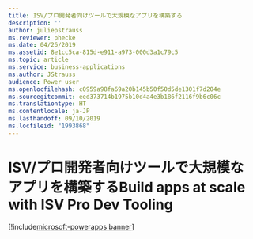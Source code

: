 ```yaml
---
title: ISV/プロ開発者向けツールで大規模なアプリを構築する
description: ''
author: juliepstrauss
ms.reviewer: phecke
ms.date: 04/26/2019
ms.assetid: 8e1cc5ca-815d-e911-a973-000d3a1c79c5
ms.topic: article
ms.service: business-applications
ms.author: JStrauss
audience: Power user
ms.openlocfilehash: c0959a98fa69a20b145b50f50d5de1301f7d204e
ms.sourcegitcommit: eed373714b1975b10d4a4e3b186f2116f9b6c06c
ms.translationtype: HT
ms.contentlocale: ja-JP
ms.lasthandoff: 09/10/2019
ms.locfileid: "1993868"
---
```

# <a name="build-apps-at-scale-with-isv-pro-dev-tooling"></a><span data-ttu-id="ce280-102">ISV/プロ開発者向けツールで大規模なアプリを構築する</span><span class="sxs-lookup"><span data-stu-id="ce280-102">Build apps at scale with ISV Pro Dev Tooling</span></span>

[!include[microsoft-powerapps banner](../includes/microsoft-powerapps.md)]


